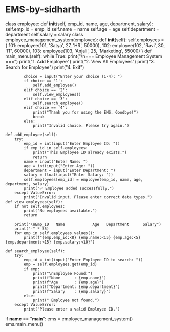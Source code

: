 # EMS-by-sidharth
class employee:
       def __init__(self, emp_id, name, age, department, salary):
        self.emp_id = emp_id
        self.name = name
        self.age = age
        self.department = department
        self.salary = salary
class employee_management_system(employee):
    def __init__(self):
        self.employees = {
            101: employee(101, 'Satya', 27, 'HR', 50000),
            102: employee(102, 'Ravi', 30, 'IT', 60000),
            103: employee(103, 'Anjali', 25, 'Marketing', 55000)
        }
    def main_menu(self):
        while True:
            print("\n=== Employee Management System ===")
            print("1. Add Employee")
            print("2. View All Employees")
            print("3. Search for Employee")
            print("4. Exit")

            choice = input("Enter your choice (1-4): ")
            if choice == '1':
                self.add_employee()
            elif choice == '2':
                self.view_employees()
            elif choice == '3':
                self.search_employee()
            elif choice == '4':
                print("Thank you for using the EMS. Goodbye!")
                break
            else:
                print("Invalid choice. Please try again.")

    def add_employee(self):
        try:
            emp_id = int(input("Enter Employee ID: "))
            if emp_id in self.employees:
                print("This Employee ID already exists.")
                return
            name = input("Enter Name: ")
            age = int(input("Enter Age: "))
            department = input("Enter Department: ")
            salary = float(input("Enter Salary: "))
            self.employees[emp_id] = employee(emp_id, name, age, department, salary)
            print("✅ Employee added successfully.")
        except ValueError:
            print("Invalid input. Please enter correct data types.")
    def view_employees(self):
        if not self.employees:
            print("No employees available.")
            return

        print("\nEmp_ID   Name            Age   Department      Salary")
        print("-" * 55)
        for emp in self.employees.values():
            print(f"{emp.emp_id:<8} {emp.name:<15} {emp.age:<5} {emp.department:<15} {emp.salary:<10}")

    def search_employee(self):
        try:
            emp_id = int(input("Enter Employee ID to search: "))
            emp = self.employees.get(emp_id)
            if emp:
                print("\nEmployee Found:")
                print(f"Name      : {emp.name}")
                print(f"Age       : {emp.age}")
                print(f"Department: {emp.department}")
                print(f"Salary    : {emp.salary}")
            else:
                print(" Employee not found.")
        except ValueError:
            print("Please enter a valid Employee ID.")

if __name__ == "__main__":
    ems = employee_management_system()
    ems.main_menu()
